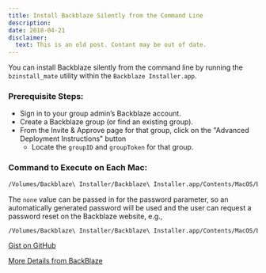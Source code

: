 ```yaml
---
title: Install Backblaze Silently from the Command Line
description:
date: 2018-04-21
disclaimer:
  text: This is an old post. Contant may be out of date.
---
```


You can install Backblaze silently from the command line by running the `bzinstall_mate` utility within the `Backblaze Installer.app`.

### Prerequisite Steps:

- Sign in to your group admin’s Backblaze account.
- Create a Backblaze group (or find an existing group).
- From the Invite & Approve page for that group, click on the "Advanced Deployment Instructions" button
  - Locate the `groupID` and `groupToken` for that group.

### Command to Execute on Each Mac:

```bash
/Volumes/Backblaze\ Installer/Backblaze\ Installer.app/Contents/MacOS/bzinstall_mate -nogui -createaccount <user@corp.com> <password> <groupID> <groupToken>
```

The `none` value can be passed in for the password parameter, so an automatically generated password will be used and the user can request a password reset on the Backblaze website, e.g.,

```bash
/Volumes/Backblaze\ Installer/Backblaze\ Installer.app/Contents/MacOS/bzinstall_mate -nogui -createaccount jsmith@acme.com none 19347619 974g9q7gtq9tgq0gg
```

[Gist on GitHub](https://gist.github.com/lucascantor/a9aaeaa7414523c36711a5adc5d19d05)

[More Details from BackBlaze](https://help.backblaze.com/hc/en-us/articles/115002549693-Backblaze-Mass-Silent-Install)
